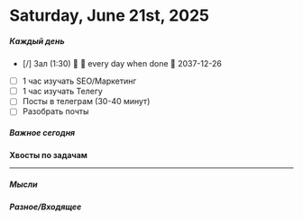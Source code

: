 # Saturday, June 21st, 2025

##### Каждый день
- [/] Зал (1:30) 🔼 🔁 every day when done 📅 2037-12-26
- [ ] 1 час изучать SEO/Маркетинг
- [ ] 1 час изучать Телегу
- [ ] Посты в телеграм  (30-40 минут)
- [ ] Разобрать почты

##### Важное сегодня
**Хвосты по задачам**

---

##### Мысли

##### Разное/Входящее
